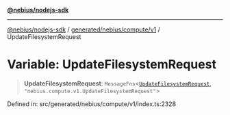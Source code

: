 [**@nebius/nodejs-sdk**](../../../../../README.md)

***

[@nebius/nodejs-sdk](../../../../../README.md) / [generated/nebius/compute/v1](../README.md) / UpdateFilesystemRequest

# Variable: UpdateFilesystemRequest

> **UpdateFilesystemRequest**: `MessageFns`\<[`UpdateFilesystemRequest`](../interfaces/UpdateFilesystemRequest.md), `"nebius.compute.v1.UpdateFilesystemRequest"`\>

Defined in: src/generated/nebius/compute/v1/index.ts:2328
